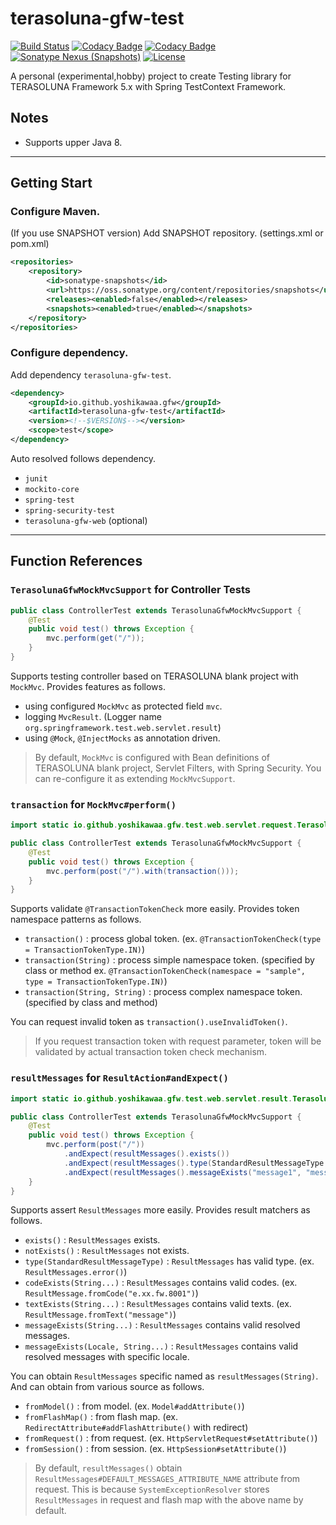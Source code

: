# terasoluna-gfw-test

[![Build Status](https://travis-ci.org/yoshikawaa/terasoluna-gfw-test.svg?branch=master)](https://travis-ci.org/yoshikawaa/terasoluna-gfw-test)
[![Codacy Badge](https://api.codacy.com/project/badge/Grade/33b14fa152bb44d78b85e7952f6bc786)](https://www.codacy.com/app/yoshikawaa/terasoluna-gfw-test?utm_source=github.com&amp;utm_medium=referral&amp;utm_content=yoshikawaa/terasoluna-gfw-test&amp;utm_campaign=Badge_Grade)
[![Codacy Badge](https://api.codacy.com/project/badge/Coverage/33b14fa152bb44d78b85e7952f6bc786)](https://www.codacy.com/app/yoshikawaa/terasoluna-gfw-test?utm_source=github.com&utm_medium=referral&utm_content=yoshikawaa/terasoluna-gfw-test&utm_campaign=Badge_Coverage)
[![Sonatype Nexus (Snapshots)](https://img.shields.io/nexus/s/https/oss.sonatype.org/io.github.yoshikawaa.gfw/terasoluna-gfw-test.svg)](https://oss.sonatype.org/content/repositories/snapshots/io/github/yoshikawaa/gfw/terasoluna-gfw-test/)
[![License](https://img.shields.io/badge/license-Apache%202-blue.svg?style=flat)](https://github.com/yoshikawaa/terasoluna-gfw-test/blob/master/LICENSE.txt)

A personal (experimental,hobby) project to create Testing library for TERASOLUNA Framework 5.x with Spring TestContext Framework.

## Notes

* Supports upper Java 8.

----

## Getting Start

### Configure Maven.

(If you use SNAPSHOT version) Add SNAPSHOT repository. (settings.xml or pom.xml)

```xml
<repositories>
    <repository>
        <id>sonatype-snapshots</id>
        <url>https://oss.sonatype.org/content/repositories/snapshots</url>
        <releases><enabled>false</enabled></releases>
        <snapshots><enabled>true</enabled></snapshots>
    </repository>
</repositories>
```

### Configure dependency.

Add dependency `terasoluna-gfw-test`.

```xml
<dependency>
    <groupId>io.github.yoshikawaa.gfw</groupId>
    <artifactId>terasoluna-gfw-test</artifactId>
    <version><!--$VERSION$--></version>
    <scope>test</scope>
</dependency>
```

Auto resolved follows dependency.

* `junit`
* `mockito-core`
* `spring-test`
* `spring-security-test`
* `terasoluna-gfw-web` (optional)

----

## Function References

### `TerasolunaGfwMockMvcSupport` for Controller Tests

```java
public class ControllerTest extends TerasolunaGfwMockMvcSupport {
    @Test
    public void test() throws Exception {
        mvc.perform(get("/"));
    }
}
```

Supports testing controller based on TERASOLUNA blank project with `MockMvc`.
Provides features as follows.

* using configured `MockMvc` as protected field `mvc`.
* logging `MvcResult`. (Logger name `org.springframework.test.web.servlet.result`)
* using `@Mock`, `@InjectMocks` as annotation driven.

> By default, `MockMvc` is configured with Bean definitions of TERASOLUNA blank project, Servlet Filters, with Spring Security. You can re-configure it as extending `MockMvcSupport`.

### `transaction` for `MockMvc#perform()`

```java
import static io.github.yoshikawaa.gfw.test.web.servlet.request.TerasolunaGfwMockMvcRequestPostProcessors.transaction;

public class ControllerTest extends TerasolunaGfwMockMvcSupport {
    @Test
    public void test() throws Exception {
        mvc.perform(post("/").with(transaction()));
    }
}
```

Supports validate `@TransactionTokenCheck` more easily.
Provides token namespace patterns as follows.

* `transaction()` : process global token.  (ex. `@TransactionTokenCheck(type = TransactionTokenType.IN)`)
* `transaction(String)` : process simple namespace token. (specified by class or method ex. `@TransactionTokenCheck(namespace = "sample", type = TransactionTokenType.IN)`)
* `transaction(String, String)` : process complex namespace token. (specified by class and method)

You can request invalid token as `transaction().useInvalidToken()`.

> If you request transaction token with request parameter, token will be validated by actual transaction token check mechanism.


### `resultMessages` for `ResultAction#andExpect()`

```java
import static io.github.yoshikawaa.gfw.test.web.servlet.result.TerasolunaGfwMockMvcResultMatchers.resultMessages;

public class ControllerTest extends TerasolunaGfwMockMvcSupport {
    @Test
    public void test() throws Exception {
        mvc.perform(post("/"))
            .andExpect(resultMessages().exists())
            .andExpect(resultMessages().type(StandardResultMessageType.ERROR))
            .andExpect(resultMessages().messageExists("message1", "message2", "message3"));
    }
}
```

Supports assert `ResultMessages` more easily.
Provides result matchers as follows.

* `exists()` : `ResultMessages` exists.
* `notExists()` : `ResultMessages` not exists.
* `type(StandardResultMessageType)` : `ResultMessages` has valid type. (ex. `ResultMessages.error()`)
* `codeExists(String...)` : `ResultMessages` contains valid codes. (ex. `ResultMessage.fromCode("e.xx.fw.8001")`)
* `textExists(String...)` : `ResultMessages` contains valid texts. (ex. `ResultMessage.fromText("message")`)
* `messageExists(String...)` : `ResultMessages` contains valid resolved messages.
* `messageExists(Locale, String...)` : `ResultMessages` contains valid resolved messages with specific locale.

You can obtain `ResultMessages` specific named as `resultMessages(String)`.
And can obtain from various source as follows.

* `fromModel()` : from model. (ex. `Model#addAttribute()`)
* `fromFlashMap()` : from flash map. (ex. `RedirectAttribute#addFlashAttribute()` with redirect) 
* `fromRequest()` : from request. (ex. `HttpServletRequest#setAttribute()`)
* `fromSession()` : from session. (ex. `HttpSession#setAttribute()`)

> By default, `resultMessages()` obtain `ResultMessages#DEFAULT_MESSAGES_ATTRIBUTE_NAME` attribute from request. This is because `SystemExceptionResolver` stores `ResultMessages` in request and flash map with the above name by default.
